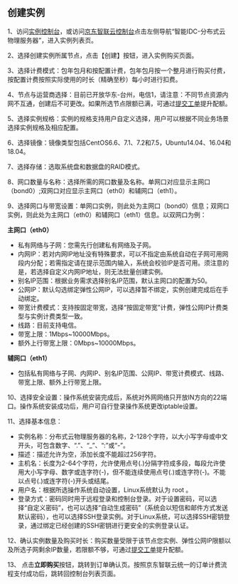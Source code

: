## 创建实例

1、访问[实例控制台](https://cps-edge-console.jdcloud.com/instance/list)，或访问[京东智联云控制台](https://console.jdcloud.com/overview)点击左侧导航“智能IDC-分布式云物理服务器”，进入实例列表页。<br/>

2、选择创建实例所属节点，点击【创建】按钮，进入实例购买页面。<br/>

3、选择计费模式：包年包月和按配置计费，包年包月按一个整月进行购买付费，按配置计费按照实际使用的时长（精确至秒）每小时进行扣费。<br/>

4、节点与运营商选择：目前已开放华东-台州，电信1，请注意：不同节点资源内网不互通，创建后不可更改。如果所选节点限额已满，可通过[提交工单](https://ticket.jdcloud.com/applyorder/submit)提升配额。<br/>

5、选择实例规格：实例的规格支持用户自定义选择，用户可以根据不同业务场景选择实例规格及相应配置。<br/>

6、选择镜像：镜像类型包括CentOS6.6、7.1、7.2和7.5，Ubuntu14.04、16.04和18.04。<br/>

7、选择存储：选取系统盘和数据盘的RAID模式。<br/>

8、网口数量与名称：选择所需的网口数量及名称。单网口对应显示主网口（bond0）;双网口对应显示主网口（eth0）和辅网口（eth1）。<br/>

9、选择网口与带宽设置：单网口实例，则此处为主网口（bond0）信息；双网口实例，则此处为主网口（eth0）和辅网口（eth1）信息。以双网口为例：<br/>

   **主网口（eth0）**<br/>
   - 私有网络与子网：您需先行创建私有网络及子网。<br/>
   - 内网IP：若对内网IP地址没有特殊要求，可以不指定由系统自动在子网可用网段内分配；若需指定请在提示范围内输入，系统会校验IP是否可用。须注意的是，若选择自定义内网IP地址，则无法批量创建实例。
   - 别名IP范围：根据业务需求选择别名IP范围，默认主网口的配置为50。
   - 公网IP：默认勾选绑定弹性公网IP，可以选择暂不绑定，实例创建完成后在手动绑定。
   - 带宽计费模式：支持按固定带宽，选择“按固定带宽”计费，弹性公网IP计费类型与实例计费类型一致。
   - 线路：目前支持电信。
   - 带宽上限：1Mbps~10000Mbps。 
   - 额外上行带宽上限：0Mbps~10000Mbps。 
    
   **辅网口（eth1）**<br/>
   - 包括私有网络与子网、内网IP、别名IP范围、公网IP、带宽计费模式、线路、带宽上限、额外上行带宽上限。<br/>
   
10、选择安全设置：操作系统安装完成后，系统对外网网络只开放IN方向的22端口。操作系统安装成功后，用户可自行登录操作系统更改iptable设置。

11、选择基本信息：<br/>
   - 实例名称：分布式云物理服务器的名称，2-128个字符，以大小写字母或中文开头，可包含数字、“.”、“_”、“:”或“-”。<br/>
   - 描述：描述允许为空，添加长度不能超过256字符。<br/>
   - 主机名：长度为2-64个字符，允许使用点号(.)分隔字符成多段，每段允许使用大小写字母、数字或连字符(-)，但不能连续使用点号(.)或连字符(-)。不能以点号(.)或连字符(-)开头或结尾。<br/>
   - 用户名：根据所选操作系统自动设置，Linux系统默认为 root 。<br/>
   - 登录方式：密码同时用于远程登录和控制台登录。对于设置密码，可以选择“自定义密码”，也可以选择“自动生成密码”（系统会以短信和邮件方式发送默认密码），也可以选择SSH登录实例。对于Linux系统，可以选择SSH密钥登录，通过绑定已经创建的SSH密钥进行更安全的实例登录认证。</br>
    
12、确认实例数量及购买时长：购买数量受限于该节点您实例、弹性公网IP限额以及所选子网剩余IP数量，若限额不够，可通过[提交工单](https://ticket.jdcloud.com/applyorder/submit)提升配额。</br>

13、 点击**立即购买**按钮，跳转到订单确认页。按照京东智联云统一的订单计费流程支付成功后，跳转回控制台列表页面。
